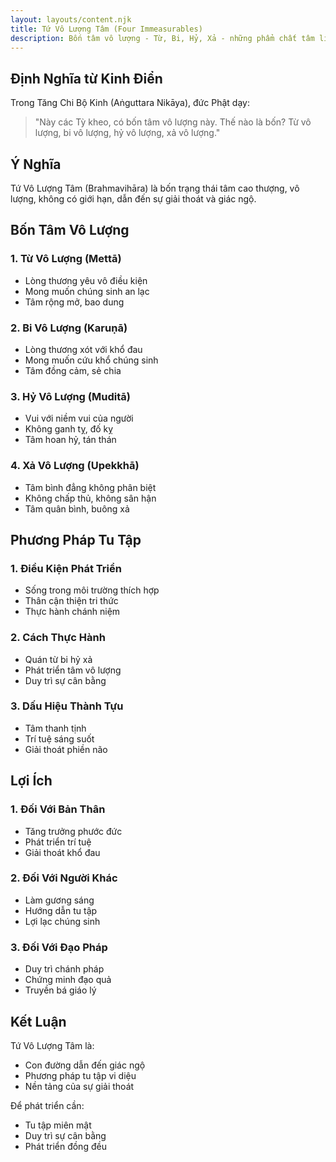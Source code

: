 ```yaml
---
layout: layouts/content.njk
title: Tứ Vô Lượng Tâm (Four Immeasurables)
description: Bốn tâm vô lượng - Từ, Bi, Hỷ, Xả - những phẩm chất tâm linh cao thượng dẫn đến giải thoát
---
```


## Định Nghĩa từ Kinh Điển

Trong Tăng Chi Bộ Kinh (Aṅguttara Nikāya), đức Phật dạy:

> "Này các Tỳ kheo, có bốn tâm vô lượng này. Thế nào là bốn? Từ vô lượng, bi vô lượng, hỷ vô lượng, xả vô lượng."

## Ý Nghĩa

Tứ Vô Lượng Tâm (Brahmavihāra) là bốn trạng thái tâm cao thượng, vô lượng, không có giới hạn, dẫn đến sự giải thoát và giác ngộ.

## Bốn Tâm Vô Lượng

### 1. Từ Vô Lượng (Mettā)
- Lòng thương yêu vô điều kiện
- Mong muốn chúng sinh an lạc
- Tâm rộng mở, bao dung

### 2. Bi Vô Lượng (Karuṇā)
- Lòng thương xót với khổ đau
- Mong muốn cứu khổ chúng sinh
- Tâm đồng cảm, sẻ chia

### 3. Hỷ Vô Lượng (Muditā)
- Vui với niềm vui của người
- Không ganh tỵ, đố kỵ
- Tâm hoan hỷ, tán thán

### 4. Xả Vô Lượng (Upekkhā)
- Tâm bình đẳng không phân biệt
- Không chấp thủ, không sân hận
- Tâm quân bình, buông xả

## Phương Pháp Tu Tập

### 1. Điều Kiện Phát Triển
- Sống trong môi trường thích hợp
- Thân cận thiện tri thức
- Thực hành chánh niệm

### 2. Cách Thực Hành
- Quán từ bi hỷ xả
- Phát triển tâm vô lượng
- Duy trì sự cân bằng

### 3. Dấu Hiệu Thành Tựu
- Tâm thanh tịnh
- Trí tuệ sáng suốt
- Giải thoát phiền não

## Lợi Ích

### 1. Đối Với Bản Thân
- Tăng trưởng phước đức
- Phát triển trí tuệ
- Giải thoát khổ đau

### 2. Đối Với Người Khác
- Làm gương sáng
- Hướng dẫn tu tập
- Lợi lạc chúng sinh

### 3. Đối Với Đạo Pháp
- Duy trì chánh pháp
- Chứng minh đạo quả
- Truyền bá giáo lý

## Kết Luận

Tứ Vô Lượng Tâm là:
- Con đường dẫn đến giác ngộ
- Phương pháp tu tập vi diệu
- Nền tảng của sự giải thoát

Để phát triển cần:
- Tu tập miên mật
- Duy trì sự cân bằng
- Phát triển đồng đều

